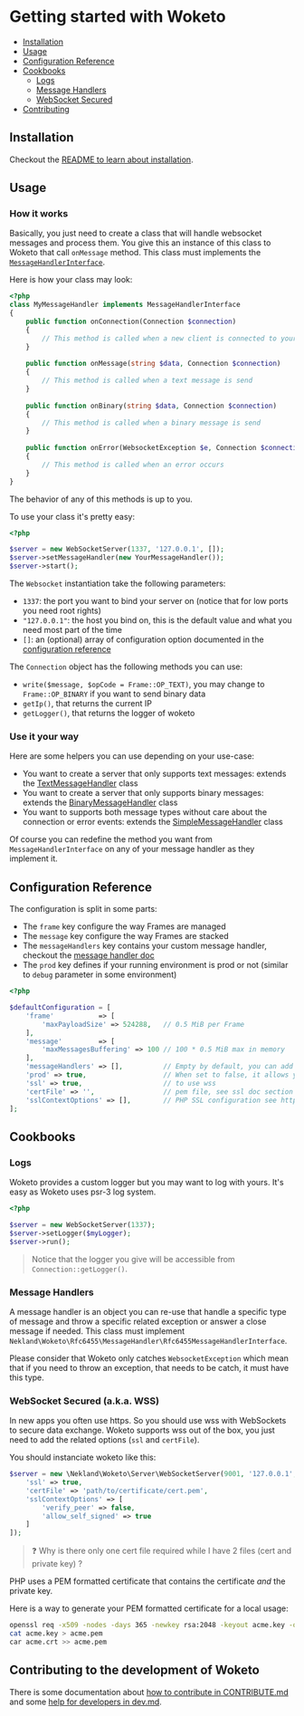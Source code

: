 Getting started with Woketo
===========================

- [Installation](#installation)
- [Usage](#usage)
- [Configuration Reference](#configuration-reference)
- [Cookbooks](#cookbooks)
  * [Logs](logs)
  * [Message Handlers](message-handlers)
  * [WebSocket Secured](#websocket-secured-aka-wss)
- [Contributing](contributing-to-the-development-of-woketo)

Installation
------------

Checkout the [README to learn about installation](../README.md#how-to-install).

Usage
-----

### How it works

Basically, you just need to create a class that will handle websocket messages and process them. You give this an instance
of this class to Woketo that call `onMessage` method. This class must implements the
[`MessageHandlerInterface`](../src/Message/MessageHandlerInterface.php).

Here is how your class may look:

```php
<?php
class MyMessageHandler implements MessageHandlerInterface
{
    public function onConnection(Connection $connection)
    {
        // This method is called when a new client is connected to your server
    }
    
    public function onMessage(string $data, Connection $connection)
    {
        // This method is called when a text message is send
    }
    
    public function onBinary(string $data, Connection $connection)
    {
        // This method is called when a binary message is send
    }
    
    public function onError(WebsocketException $e, Connection $connection)
    {
        // This method is called when an error occurs
    }
}
```

The behavior of any of this methods is up to you.

To use your class it's pretty easy:

```php
<?php

$server = new WebSocketServer(1337, '127.0.0.1', []);
$server->setMessageHandler(new YourMessageHandler());
$server->start();
```

The `Websocket` instantiation take the following parameters:
- `1337`: the port you want to bind your server on (notice that for low ports you need root rights)
- `"127.0.0.1"`: the host you bind on, this is the default value and what you need most part of the time
- `[]`: an (optional) array of configuration option documented in the [configuration reference](#configuration-reference)

The `Connection` object has the following methods you can use:
- `write($message, $opCode = Frame::OP_TEXT)`, you may change to `Frame::OP_BINARY` if you want to send binary data
- `getIp()`, that returns the current IP
- `getLogger()`, that returns the logger of woketo

### Use it your way

Here are some helpers you can use depending on your use-case:

- You want to create a server that only supports text messages:
  extends the [TextMessageHandler](../src/Message/TextMessageHandler.php) class
- You want to create a server that only supports binary messages:
  extends the [BinaryMessageHandler](../src/Message/BinaryMessageHandler.php) class
- You want to supports both message types without care about the connection or error events:
  extends the [SimpleMessageHandler](../src/Message/SimpleMessageHandler.php) class

Of course you can redefine the method you want from `MessageHandlerInterface` on any of your message handler as they
implement it.

Configuration Reference
-----------------------

The configuration is split in some parts:
- The `frame` key configure the way Frames are managed
- The `message` key configure the way Frames are stacked
- The `messageHandlers` key contains your custom message handler, checkout the [message handler doc](#message-handler)
- The `prod` key defines if your running environment is prod or not (similar to `debug` parameter in some environment)

```php
<?php

$defaultConfiguration = [
    'frame'           => [
        'maxPayloadSize' => 524288,   // 0.5 MiB per Frame
    ],
    'message'         => [
        'maxMessagesBuffering' => 100 // 100 * 0.5 MiB max in memory
    ],
    'messageHandlers' => [],          // Empty by default, you can add some
    'prod' => true,                   // When set to false, it allows you to launch woketo with xdebug
    'ssl' => true,                    // to use wss
    'certFile' => '',                 // pem file, see ssl doc section for more details
    'sslContextOptions' => [],        // PHP SSL configuration see http://php.net/manual/fr/context.ssl.php
];
```

Cookbooks
---------

### Logs

Woketo provides a custom logger but you may want to log with yours. It's easy as Woketo uses psr-3 log system.

```php
<?php

$server = new WebSocketServer(1337);
$server->setLogger($myLogger);
$server->run();
```

> Notice that the logger you give will be accessible from `Connection::getLogger()`.

### Message Handlers

A message handler is an object you can re-use that handle a specific type of message and throw a specific related
exception or answer a close message if needed. This class must implement `Nekland\Woketo\Rfc6455\MessageHandler\Rfc6455MessageHandlerInterface`.

Please consider that Woketo only catches `WebsocketException` which mean that if you need to throw an exception, that
needs to be catch, it must have this type.

### WebSocket Secured (a.k.a. WSS)

In new apps you often use https. So you should use wss with WebSockets to secure data exchange. Woketo
supports wss out of the box, you just need to add the related options (`ssl` and `certFile`).

You should instanciate woketo like this:

```php
$server = new \Nekland\Woketo\Server\WebSocketServer(9001, '127.0.0.1', [
    'ssl' => true,
    'certFile' => 'path/to/certificate/cert.pem',
    'sslContextOptions' => [
        'verify_peer' => false,
        'allow_self_signed' => true
    ]
]);
```

> ❓ Why is there only one cert file required while I have 2 files (cert and private key) ?

PHP uses a PEM formatted certificate that contains the certificate *and* the private key.

Here is a way to generate your PEM formatted certificate for a local usage:

```bash
openssl req -x509 -nodes -days 365 -newkey rsa:2048 -keyout acme.key -out acme.crt
cat acme.key > acme.pem
car acme.crt >> acme.pem
```

Contributing to the development of Woketo
-----------------------------------------

There is some documentation about [how to contribute in CONTRIBUTE.md](../CONTRIBUTE.md) and some [help for developers in dev.md](dev.md).
